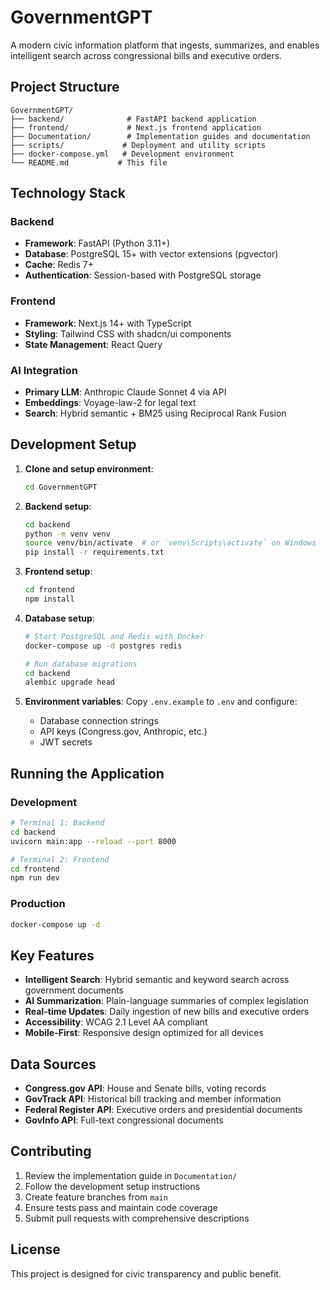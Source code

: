 # GovernmentGPT

A modern civic information platform that ingests, summarizes, and enables intelligent search across congressional bills and executive orders.

## Project Structure

```
GovernmentGPT/
├── backend/              # FastAPI backend application
├── frontend/             # Next.js frontend application  
├── Documentation/        # Implementation guides and documentation
├── scripts/             # Deployment and utility scripts
├── docker-compose.yml   # Development environment
└── README.md           # This file
```

## Technology Stack

### Backend
- **Framework**: FastAPI (Python 3.11+)
- **Database**: PostgreSQL 15+ with vector extensions (pgvector)
- **Cache**: Redis 7+
- **Authentication**: Session-based with PostgreSQL storage

### Frontend
- **Framework**: Next.js 14+ with TypeScript
- **Styling**: Tailwind CSS with shadcn/ui components
- **State Management**: React Query

### AI Integration
- **Primary LLM**: Anthropic Claude Sonnet 4 via API
- **Embeddings**: Voyage-law-2 for legal text
- **Search**: Hybrid semantic + BM25 using Reciprocal Rank Fusion

## Development Setup

1. **Clone and setup environment**:
   ```bash
   cd GovernmentGPT
   ```

2. **Backend setup**:
   ```bash
   cd backend
   python -m venv venv
   source venv/bin/activate  # or `venv\Scripts\activate` on Windows
   pip install -r requirements.txt
   ```

3. **Frontend setup**:
   ```bash
   cd frontend
   npm install
   ```

4. **Database setup**:
   ```bash
   # Start PostgreSQL and Redis with Docker
   docker-compose up -d postgres redis
   
   # Run database migrations
   cd backend
   alembic upgrade head
   ```

5. **Environment variables**:
   Copy `.env.example` to `.env` and configure:
   - Database connection strings
   - API keys (Congress.gov, Anthropic, etc.)
   - JWT secrets

## Running the Application

### Development
```bash
# Terminal 1: Backend
cd backend
uvicorn main:app --reload --port 8000

# Terminal 2: Frontend  
cd frontend
npm run dev
```

### Production
```bash
docker-compose up -d
```

## Key Features

- **Intelligent Search**: Hybrid semantic and keyword search across government documents
- **AI Summarization**: Plain-language summaries of complex legislation
- **Real-time Updates**: Daily ingestion of new bills and executive orders
- **Accessibility**: WCAG 2.1 Level AA compliant
- **Mobile-First**: Responsive design optimized for all devices

## Data Sources

- **Congress.gov API**: House and Senate bills, voting records
- **GovTrack API**: Historical bill tracking and member information
- **Federal Register API**: Executive orders and presidential documents
- **GovInfo API**: Full-text congressional documents

## Contributing

1. Review the implementation guide in `Documentation/`
2. Follow the development setup instructions
3. Create feature branches from `main`
4. Ensure tests pass and maintain code coverage
5. Submit pull requests with comprehensive descriptions

## License

This project is designed for civic transparency and public benefit.